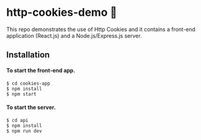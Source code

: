 # http-cookies-demo 🍪

This repo demonstrates the use of Http Cookies and it contains a front-end application (React.js) and a Node.js/Express.js server.

## Installation

#### To start the front-end app.

```
$ cd cookies-app
$ npm install
$ npm start
```

#### To start the server.

```
$ cd api
$ npm install
$ npm run dev
```
